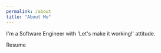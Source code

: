 ```yaml
---
permalink: /about
title: "About Me"
---
```

I'm a Software Engineer with 'Let's make it working!' attitude.

Resume
